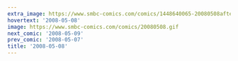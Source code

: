 ```yaml
---
extra_image: https://www.smbc-comics.com/comics/1448640065-20080508after.png
hovertext: '2008-05-08'
image: https://www.smbc-comics.com/comics/20080508.gif
next_comic: '2008-05-09'
prev_comic: '2008-05-07'
title: '2008-05-08'
---
```


